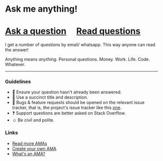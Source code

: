 # Ask me anything!

# [Ask a question](../../issues/new) &nbsp;&nbsp;&nbsp; [Read questions](../../issues?utf8=%E2%9C%93&q=is%3Aissue%20is%3Aclosed%20sort%3Aupdated-desc%20-label%3Ahidden)

I get a number of questions by email/ whatsapp. This way anyone can read the answer!

Anything means *anything*. Personal questions. Money. Work. Life. Code. Whatever.

---

### Guidelines

- 🤔 Ensure your question hasn't already been answered.
- 📝 Use a succinct title and description.
- 🐛 Bugs & feature requests should be opened on the relevant issue tracker, that is, the project's issue tracker like this [one](https://github.com/NdagiStanley/vue-django/issues).
- ❓ Support questions are better asked on Stack Overflow.
- ☺️ Be civil and polite.

### Links

- [Read more AMAs](https://github.com/sindresorhus/amas)
- [Create your own AMA](https://github.com/sindresorhus/amas/blob/master/create-ama.md)
- [What's an AMA?](https://en.wikipedia.org/wiki/Reddit#IAmA_and_AMA)

